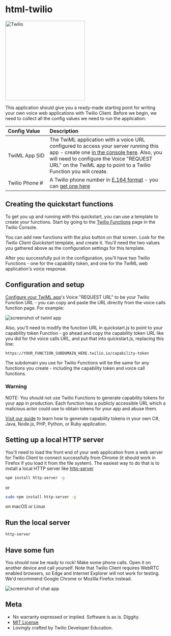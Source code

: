 # html-twilio

<a href="https://www.twilio.com">
  <img src="https://static0.twilio.com/marketing/bundles/marketing/img/logos/wordmark-red.svg" alt="Twilio" width="250" />
</a>


This application should give you a ready-made starting point for writing your
own voice web applications with Twilio Client. Before we begin, we need to collect
all the config values we need to run the application:

| Config&nbsp;Value  | Description |
| :-------------  |:------------- |
TwiML&nbsp;App&nbsp;SID | The TwiML application with a voice URL configured to access your server running this app - create one [in the console here](https://www.twilio.com//console/phone-numbers/dev-tools/twiml-apps). Also, you will need to configure the Voice "REQUEST URL" on the TwiML app to point to a Twilio Function you will create.
Twilio&nbsp;Phone&nbsp;# | A Twilio phone number in [E.164 format](https://en.wikipedia.org/wiki/E.164) - you can [get one here](https://www.twilio.com/console/phone-numbers/incoming)

## Creating the quickstart functions

To get you up and running with this quickstart, you can use a template to create your functions. Start by going to the [Twilio Functions](https://www.twilio.com/console/runtime/functions/manage) page in the Twilio Console.

You can add new functions with the plus button on that screen. Look for the *Twilio Client Quickstart* template, and create it. You'll need the two values you gathered above as the configuration settings for this template.

After you successfully put in the configuration, you'll have two Twilio Functions - one for the capability token, and one for the TwiML web application's voice response.

## Configuration and setup

[Configure your TwiML app](https://www.twilio.com/console/phone-numbers/dev-tools/twiml-apps)'s
Voice "REQUEST URL" to be your Twilio Function URL - you can copy and paste the URL directly from the voice calls function page. For example:

![screenshot of twiml app](https://s3.amazonaws.com/com.twilio.prod.twilio-docs/images/ClientJSCopyVoiceURL.width-500.png)

Also, you'll need to modify the function URL in quickstart.js to point to your capability token Function - go ahead and copy the capability token URL like you did for the voice calls URL, and put that into quickstart.js, replacing this line:

```
https://YOUR_FUNCTION_SUBDOMAIN_HERE.twilio.io/capability-token
```

The subdomain you use for Twilio Functions will be the same for any functions you create - including the capability token and voice call functions.

### Warning

NOTE: You should not use Twilio Functions to generate capability tokens for your app in production. Each function has a publicly accessible URL which a malicious actor could use to obtain tokens for your app and abuse them.

[Visit our guide](https://www.twilio.com/docs/voice/client/capability-tokens) to learn how to generate capability tokens in your own C#, Java, Node.js, PHP, Python, or Ruby application.

## Setting up a local HTTP server

You'll need to load the front end of your web application from a web server for Twilio Client to connect successfully from Chrome (it should work in Firefox if you load it from the file system). The easiest way to do that is to install a local HTTP server like [http-server](https://github.com/indexzero/http-server)

```bash
npm install http-server -g
```

or 

```bash
sudo npm install http-server -g
```

on macOS or Linux


## Run the local server

```bash
http-server
```

## Have some fun

 You should now be ready to rock! Make some phone calls.
   Open it on another device and call yourself. Note that Twilio Client requires
   WebRTC enabled browsers, so Edge and Internet Explorer will not work for
   testing. We'd recommend Google Chrome or Mozilla Firefox instead.

   ![screenshot of chat app](https://s3.amazonaws.com/com.twilio.prod.twilio-docs/images/TwilioClientQuickstart.original.png)

## Meta

* No warranty expressed or implied. Software is as is. Diggity.
* [MIT License](http://www.opensource.org/licenses/mit-license.html)
* Lovingly crafted by Twilio Developer Education.
